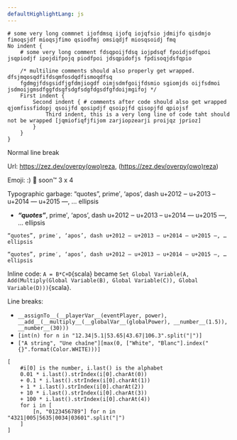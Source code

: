 ```yaml
---
defaultHighlightLang: js
---
```


<script setup>
import ChessProblem from "../components/ChessProblem.vue"

</script>

```
# some very long commnet ijofdmsq ijofq iojqfsio jdmijfo qisdmjo fimoqsjdf mioqsjfimo qsiodfmj omsiqdjf miosqsoidj fmq
No indent {
    # some very long comment fdsqpoijfdsq iojpdsqf fpoidjsdfqpoi jsqpiodjf ipojdifpojq piodfpoi jdsqpidofjs fpdisoqjdsfqpio

    /* multiline comments should also properly get wrapped. dfsjmqosqdfifdsqmfosdqdfismoqdfsq
    fgdmgjfdsgsidfjgfdmjiogdf oimjsdmfgoijfdsmio sgiomjds oijfsdmoi jsdmoijgmsdfggfdsgfsdgfsdgfdgsdfgfdoijmgifoj */
    First indent {
        Second indent { # comments after code should also get wrapped qjomfissfidopj qsoijfd qosipdjf qsoipjfd qisopjfd qpiojsf
            Third indent, this is a very long line of code taht should not be wrapped [jqmiofiqfjfijom zarjiopzearji proijqz jprioz]
        }
    }
}
```

<ChessProblem fen="3r1r2/p4nkp/2p3p1/2n1p3/2B1P3/P1N5/6PP/3R1RK1 w - - 2 25" moves="Rxf7 Rxf7 Rxd8" caption="White to win in %moves%"/>

Normal  line
break

Url: https://zez.dev/overpy(owo)reza, (https://zez.dev/overpy(owo)reza)

Emoji: :) :100: soon:tm: 3 x 4

Typographic garbage: “quotes”, prime′, ‘apos’, dash u+2012 ‒ u+2013 – u+2014 — u+2015 ―, … ellipsis

- ***“quotes”***, prime′, ‘apos’, dash u+2012 ‒ u+2013 – u+2014 — u+2015 ―, … ellipsis

`“quotes”, prime′, ‘apos’, dash u+2012 ‒ u+2013 – u+2014 — u+2015 ―, … ellipsis`

```
“quotes”, prime′, ‘apos’, dash u+2012 ‒ u+2013 – u+2014 — u+2015 ―, … ellipsis
```

Inline code: `A = B*C+D`{scala} became `Set Global Variable(A, Add(Multiply(Global Variable(B), Global Variable(C)), Global Variable(D)))`{scala}.

Line breaks:

- `__assignTo__(__playerVar__(eventPlayer, power), __add__(__multiply__(__globalVar__(globalPower), __number__(1.5)), __number__(30)))`
- `[int(n) for n in "12.34|5.1|53.65|43.67|106.3".split("|")]`
- `["A string", "Une chaîne"][max(0, ["White", "Blanc"].index("{}".format(Color.WHITE)))]`

```
[
    #i[0] is the number, i.last() is the alphabet
    0.01 * i.last().strIndex(i[0].charAt(0))
    + 0.1 * i.last().strIndex(i[0].charAt(1))
    + 1 * i.last().strIndex(i[0].charAt(2))
    + 10 * i.last().strIndex(i[0].charAt(3))
    + 100 * i.last().strIndex(i[0].charAt(4))
    for i in [
        [n, "0123456789"] for n in "4321|005|5635|0034|03601".split("|")
    ]
]
```
